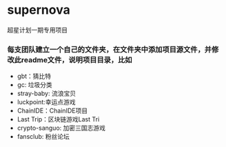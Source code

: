 # supernova

超星计划一期专用项目

### 每支团队建立一个自己的文件夹，在文件夹中添加项目源文件，并修改此readme文件，说明项目目录，比如

* gbt：猜比特
* gc: 垃圾分类
* stray-baby: 流浪宝贝
* luckpoint:幸运点游戏
* ChainIDE：ChainIDE项目
* Last Trip：区块链游戏Last Tri
* crypto-sanguo: 加密三国志游戏
* fansclub: 粉丝论坛

